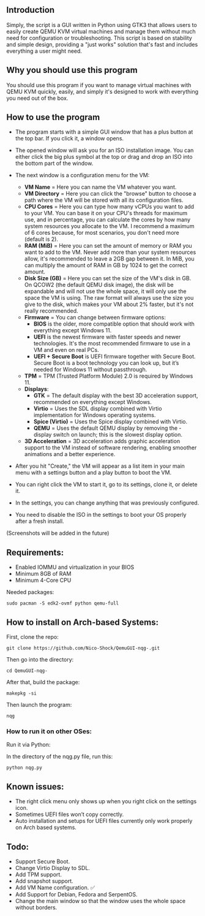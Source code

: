 ## Introduction

Simply, the script is a GUI written in Python using GTK3 that allows users to easily create QEMU KVM virtual machines and manage them without much need for configuration or troubleshooting. This script is based on stability and simple design, providing a "just works" solution that's fast and includes everything a user might need.

## Why you should use this program

You should use this program if you want to manage virtual machines with QEMU KVM quickly, easily, and simply it's designed to work with everything you need out of the box.

## How to use the program

- The program starts with a simple GUI window that has a plus button at the top bar. If you click it, a window opens.
- The opened window will ask you for an ISO installation image. You can either click the big plus symbol at the top or drag and drop an ISO into the bottom part of the window.
- The next window is a configuration menu for the VM:

  - **VM Name** = Here you can name the VM whatever you want.
  - **VM Directory** = Here you can click the "browse" button to choose a path where the VM will be stored with all its configuration files.
  - **CPU Cores** = Here you can type how many vCPUs you want to add to your VM. You can base it on your CPU's threads for maximum use, and in percentage, you can calculate the cores by how many system resources you allocate to the VM. I recommend a maximum of 6 cores because, for most scenarios, you don't need more (default is 2).
  - **RAM (MiB)** = Here you can set the amount of memory or RAM you want to add to the VM. Never add more than your system resources allow, it's recommended to leave a 2GB gap between it. In MiB, you can multiply the amount of RAM in GB by 1024 to get the correct amount.
  - **Disk Size (GB)** = Here you can set the size of the VM's disk in GB. On QCOW2 (the default QEMU disk image), the disk will be expandable and will not use the whole space, it will only use the space the VM is using. The raw format will always use the size you give to the disk, which makes your VM about 2% faster, but it's not really recommended.
  - **Firmware** = You can change between firmware options:
    - **BIOS** is the older, more compatible option that should work with everything except Windows 11.
    - **UEFI** is the newest firmware with faster speeds and newer technologies. It's the most recommended firmware to use in a VM and even on real PCs.
    - **UEFI + Secure Boot** is UEFI firmware together with Secure Boot. Secure Boot is a boot technology you can look up, but it’s needed for Windows 11 without passthrough.
  - **TPM** = TPM (Trusted Platform Module) 2.0 is required by Windows 11.
  - **Displays**:
    - **GTK** = The default display with the best 3D acceleration support, recommended on everything except Windows.
    - **Virtio** = Uses the SDL display combined with Virtio implementation for Windows operating systems.
    - **Spice (Virtio)** = Uses the Spice display combined with Virtio.
    - **QEMU** = Uses the default QEMU display by removing the -display switch on launch; this is the slowest display option.
  - **3D Acceleration** = 3D acceleration adds graphic acceleration support to the VM instead of software rendering, enabling smoother animations and a better experience.

- After you hit "Create," the VM will appear as a list item in your main menu with a settings button and a play button to boot the VM.
- You can right click the VM to start it, go to its settings, clone it, or delete it.
- In the settings, you can change anything that was previously configured.
- You need to disable the ISO in the settings to boot your OS properly after a fresh install.

(Screenshots will be added in the future)

## Requirements:

- Enabled IOMMU and virtualization in your BIOS
- Minimum 8GB of RAM
- Minimum 4-Core CPU

Needed packages:

```
sudo pacman -S edk2-ovmf python qemu-full
```

## How to install on Arch-based Systems:

First, clone the repo:

```
git clone https://github.com/Nico-Shock/QemuGUI-nqg-.git
```

Then go into the directory:

```
cd QemuGUI-nqg-
```

After that, build the package:

```
makepkg -si
```

Then launch the program:

```
nqg
```

### How to run it on other OSes:

Run it via Python:

In the directory of the nqg.py file, run this:

```
python nqg.py
```

## Known issues:

- The right click menu only shows up when you right click on the settings icon.
- Sometimes UEFI files won’t copy correctly.
- Auto installation and setups for UEFI files currently only work properly on Arch based systems.

## Todo:

- Support Secure Boot.
- Change Virtio Display to SDL.
- Add TPM support.
- Add snapshot support.
- Add  VM Name configuration. ✅
- Add Support for Debian, Fedora and SerpentOS.
- Change the main window so that the window uses the whole space without borders.
